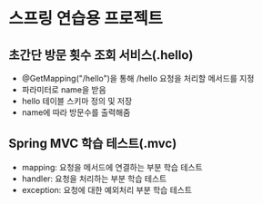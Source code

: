 # 스프링 연습용 프로젝트

## 초간단 방문 횟수 조회 서비스(.hello)
* @GetMapping("/hello")을 통해 /hello 요청을 처리할 메서드를 지정
* 파라미터로 name을 받음
* hello 테이블 스키마 정의 및 저장
* name에 따라 방문수를 출력해줌

## Spring MVC 학습 테스트(.mvc)
* mapping: 요청을 메서드에 연결하는 부분 학습 테스트
* handler: 요청을 처리하는 부분 학습 테스트
* exception: 요청에 대한 예외처리 부분 학습 테스트